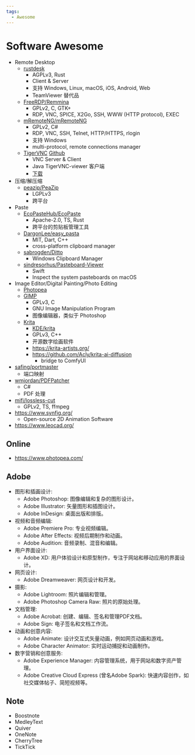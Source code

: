 ```yaml
---
tags:
  - Awesome
---
```


# Software Awesome

- Remote Desktop
  - [rustdesk](./rustdesk/README.md)
    - AGPLv3, Rust
    - Client & Server
    - 支持 Windows, Linux, macOS, iOS, Android, Web
    - TeamViewer 替代品
  - [FreeRDP/Remmina](https://github.com/FreeRDP/Remmina)
    - GPLv2, C, GTK+
    - RDP, VNC, SPICE, X2Go, SSH, WWW (HTTP protocol), EXEC
  - [mRemoteNG/mRemoteNG](https://github.com/mRemoteNG/mRemoteNG)
    - GPLv2, C#
    - RDP, VNC, SSH, Telnet, HTTP/HTTPS, rlogin
    - 支持 Windows
    - multi-protocol, remote connections manager
  - [TigerVNC](http://tigervnc.org/) [Github](https://github.com/TigerVNC/tigervnc)
    - VNC Server & Client
    - Java TigerVNC-viewer 客户端
    - [下载](https://bintray.com/tigervnc/stable/tigervnc)
- 压缩/解压缩
  - [peazip/PeaZip](https://github.com/peazip/PeaZip)
    - LGPLv3
    - 跨平台
- Paste
  - [EcoPasteHub/EcoPaste](https://github.com/EcoPasteHub/EcoPaste)
    - Apache-2.0, TS, Rust
    - 跨平台的剪贴板管理工具
  - [DargonLee/easy_pasta](https://github.com/DargonLee/easy_pasta)
    - MIT, Dart, C++
    - cross-platform clipboard manager
  - [sabrogden/Ditto](https://github.com/sabrogden/Ditto)
    - Windows Clipboard Manager
  - [sindresorhus/Pasteboard-Viewer](https://github.com/sindresorhus/Pasteboard-Viewer)
    - Swift
    - Inspect the system pasteboards on macOS
- Image Editor/Digital Painting/Photo Editing
  - [Photopea](https://www.photopea.com/)
  - [GIMP](https://www.gimp.org/)
    - GPLv3, C
    - GNU Image Manipulation Program
    - 图像编辑器，类似于 Photoshop
  - [Krita](https://krita.org/)
    - [KDE/krita](https://github.com/KDE/krita)
    - GPLv3, C++
    - 开源数字绘画软件
    - https://krita-artists.org/
    - https://github.com/Acly/krita-ai-diffusion
      - bridge to ComfyUI
- [safing/portmaster](https://github.com/safing/portmaster)
  - 端口映射
- [wmjordan/PDFPatcher](https://github.com/wmjordan/PDFPatcher)
  - C#
  - PDF 处理
- [mifi/lossless-cut](https://github.com/mifi/lossless-cut)
  - GPLv2, TS, ffmpeg
- https://www.synfig.org/
  - Open-source 2D Animation Software
- https://www.leocad.org/

## Online

- https://www.photopea.com/

## Adobe

- 图形和插画设计:
  - Adobe Photoshop: 图像编辑和复杂的图形设计。
  - Adobe Illustrator: 矢量图形和插图设计。
  - Adobe InDesign: 桌面出版和排版。
- 视频和音频编辑:
  - Adobe Premiere Pro: 专业视频编辑。
  - Adobe After Effects: 视频后期制作和动画。
  - Adobe Audition: 音频录制、混音和编辑。
- 用户界面设计:
  - Adobe XD: 用户体验设计和原型制作，专注于网站和移动应用的界面设计。
- 网页设计:
  - Adobe Dreamweaver: 网页设计和开发。
- 摄影:
  - Adobe Lightroom: 照片编辑和管理。
  - Adobe Photoshop Camera Raw: 照片的原始处理。
- 文档管理:
  - Adobe Acrobat: 创建、编辑、签名和管理PDF文档。
  - Adobe Sign: 电子签名和文档工作流。
- 动画和创意内容:
  - Adobe Animate: 设计交互式矢量动画，例如网页动画和游戏。
  - Adobe Character Animator: 实时运动捕捉和动画制作。
- 数字营销和创意服务:
  - Adobe Experience Manager: 内容管理系统，用于网站和数字资产管理。
  - Adobe Creative Cloud Express (曾名Adobe Spark): 快速内容创作，如社交媒体帖子、简短视频等。

## Note

- Boostnote
- MedleyText
- Quiver
- OneNote
- CherryTree
- TickTick
